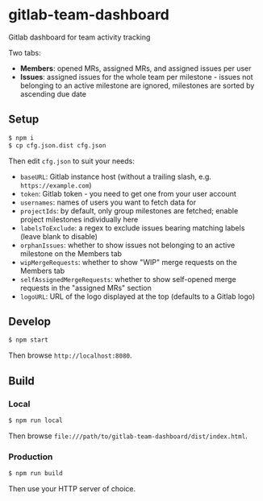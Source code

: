 # gitlab-team-dashboard

Gitlab dashboard for team activity tracking

Two tabs:

- **Members**: opened MRs, assigned MRs, and assigned issues per user
- **Issues**: assigned issues for the whole team per milestone - issues not belonging to an active milestone are ignored, milestones are sorted by ascending due date

## Setup

```sh
$ npm i
$ cp cfg.json.dist cfg.json
```

Then edit `cfg.json` to suit your needs:

- `baseURL`: Gitlab instance host (without a trailing slash, e.g. `https://example.com`)
- `token`: Gitlab token - you need to get one from your user account
- `usernames`: names of users you want to fetch data for
- `projectIds`: by default, only group milestones are fetched; enable project milestones individually here
- `labelsToExclude`: a regex to exclude issues bearing matching labels (leave blank to disable)
- `orphanIssues`: whether to show issues not belonging to an active milestone on the Members tab
- `wipMergeRequests`: whether to show "WIP" merge requests on the Members tab
- `selfAssignedMergeRequests`: whether to show self-opened merge requests in the "assigned MRs" section
- `logoURL`: URL of the logo displayed at the top (defaults to a Gitlab logo)

## Develop

```sh
$ npm start
```

Then browse `http://localhost:8080`.

## Build

### Local

```sh
$ npm run local
```

Then browse `file:///path/to/gitlab-team-dashboard/dist/index.html`.

### Production

```sh
$ npm run build
```

Then use your HTTP server of choice.
